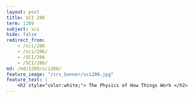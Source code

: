 ```yaml
---
layout: post
title: SCI 206
term: 1209
subject: sci
hide: false
redirect_from:
    - /sci/206
    - /sci/206/
    - /SCI/206
    - /SCI/206/
md: /md/1209/sci206/
feature_image: "/crs_banner/sci206.jpg"
feature_text: |
    <h2 style="color:white;"> The Physics of How Things Work </h2>
---
```

